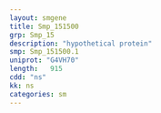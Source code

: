 ```yaml
---
layout: smgene
title: Smp_151500
grp: Smp_15
description: "hypothetical protein"
smp: Smp_151500.1
uniprot: "G4VH70"
length:   915
cdd: "ns"
kk: ns
categories: sm
---
```

